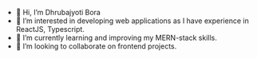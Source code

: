 - 👋 Hi, I’m Dhrubajyoti Bora
- 👀 I’m interested in developing web applications as I have experience in ReactJS, Typescript.
- 🌱 I’m currently learning and improving my MERN-stack skills.
- 💞️ I’m looking to collaborate on frontend projects.

<!---
bitsdhruba/bitsdhruba is a ✨ special ✨ repository because its `README.md` (this file) appears on your GitHub profile.
You can click the Preview link to take a look at your changes.
--->
